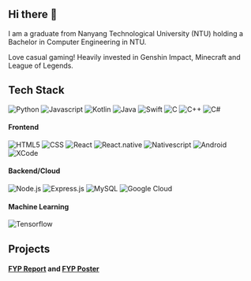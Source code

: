 ## Hi there 👋

I am a graduate from Nanyang Technological University (NTU) holding a Bachelor in Computer Engineering in NTU. 

Love casual gaming! Heavily invested in Genshin Impact, Minecraft and League of Legends. 

## Tech Stack
  ![Python](https://img.shields.io/badge/Python-3776AB?style=for-the-badge&logo=python&logoColor=white)
  ![Javascript](https://img.shields.io/badge/JavaScript-323330?style=for-the-badge&logo=javascript&logoColor=F7DF1E)
  ![Kotlin](https://img.shields.io/badge/Kotlin-0095D5?&style=for-the-badge&logo=kotlin&logoColor=white)
  ![Java](https://img.shields.io/badge/Java-ED8B00?style=for-the-badge&logo=java&logoColor=white)
  ![Swift](https://img.shields.io/badge/Swift-FA7343?style=for-the-badge&logo=swift&logoColor=white)
  ![C](https://img.shields.io/badge/C-00599C?style=for-the-badge&logo=c&logoColor=white)
  ![C++](https://img.shields.io/badge/C%2B%2B-00599C?style=for-the-badge&logo=c%2B%2B&logoColor=white)
  ![C#](https://img.shields.io/badge/C%23-239120?style=for-the-badge&logo=c-sharp&logoColor=white)
  
#### Frontend
  ![HTML5](https://img.shields.io/badge/HTML5-E34F26?style=for-the-badge&logo=html5&logoColor=white)
  ![CSS](https://img.shields.io/badge/CSS-239120?&style=for-the-badge&logo=css3&logoColor=white)
  ![React](https://img.shields.io/badge/React-20232A?style=for-the-badge&logo=react&logoColor=61DAFB)
  ![React.native](https://img.shields.io/badge/React_Native-20232A?style=for-the-badge&logo=react&logoColor=61DAFB)
  ![Nativescript](https://img.shields.io/badge/NativeScript-3655FF?style=for-the-badge&logo=NativeScript&logoColor=black)
  ![Android](https://img.shields.io/badge/Android-3DDC84?style=for-the-badge&logo=android&logoColor=white)
  ![XCode](https://img.shields.io/badge/Xcode-007ACC?style=for-the-badge&logo=Xcode&logoColor=white)
  
#### Backend/Cloud
  ![Node.js](https://img.shields.io/badge/Node.js-43853D?style=for-the-badge&logo=node.js&logoColor=white)
  ![Express.js](https://img.shields.io/badge/Express.js-404D59?style=for-the-badge)
  ![MySQL](https://img.shields.io/badge/MySQL-005C84?style=for-the-badge&logo=mysql&logoColor=white)
  ![Google Cloud](https://img.shields.io/badge/Google_Cloud-4285F4?style=for-the-badge&logo=google-cloud&logoColor=white)

#### Machine Learning
  ![Tensorflow](https://img.shields.io/badge/TensorFlow-FF6F00?style=for-the-badge&logo=tensorflow&logoColor=white)

## Projects
#### [FYP Report](https://github.com/fjunming/fjunming/blob/main/Foo%20Jun%20Ming_Final%20Year%20Project%20Report%20FINAL.pdf) and [FYP Poster](https://github.com/fjunming/fjunming/blob/main/FYP%20poster.pdf)

<!--
Badges from: https://dev.to/envoy_/150-badges-for-github-pnk

**fjunming/fjunming** is a ✨ _special_ ✨ repository because its `README.md` (this file) appears on your GitHub profile.

Here are some ideas to get you started:

- 🔭 I’m currently working on ...
- 🌱 I’m currently learning ...
- 👯 I’m looking to collaborate on ...
- 🤔 I’m looking for help with ...
- 💬 Ask me about ...
- 📫 How to reach me: ...
- 😄 Pronouns: ...
- ⚡ Fun fact: ...
-->

